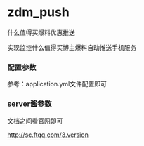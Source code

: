 # zdm_push
什么值得买爆料优惠推送

实现监控什么值得买博主爆料自动推送手机服务

###  **配置参数**

参考：application.yml文件配置即可


###  **server酱参数**

文档之间看官网即可

http://sc.ftqq.com/3.version


